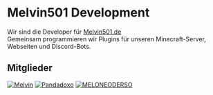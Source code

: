 # Melvin501 Development
Wir sind die Developer für [Melvin501.de](https://melvin501.de) <br>
Gemeinsam programmieren wir Plugins für unseren Minecraft-Server, Webseiten und Discord-Bots. <br>

## Mitglieder
[![Melvin](https://img.shields.io/badge/Owner-Melvin501-darkred?style=for-the-badge)](https://github.com/IchHabeSchmerzen)
[![Pandadoxo](https://img.shields.io/badge/Head--Developer-Pandadoxo-red?style=for-the-badge)](https://github.com/Pandadoxo)
[![MELONEODERSO](https://img.shields.io/badge/Head--Developer-MELONEODERSO-red?style=for-the-badge)](https://github.com/MELONEODERSO)
